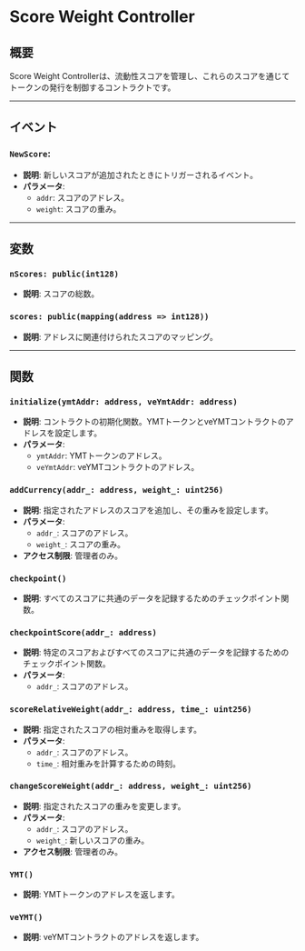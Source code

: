 # Score Weight Controller

## 概要

Score Weight Controllerは、流動性スコアを管理し、これらのスコアを通じてトークンの発行を制御するコントラクトです。

---

## イベント

### `NewScore`:

- **説明**: 新しいスコアが追加されたときにトリガーされるイベント。
- **パラメータ**:
  - `addr`: スコアのアドレス。
  - `weight`: スコアの重み。

---

## 変数

### `nScores: public(int128)`

- **説明**: スコアの総数。

### `scores: public(mapping(address => int128))`

- **説明**: アドレスに関連付けられたスコアのマッピング。

---

## 関数

### `initialize(ymtAddr: address, veYmtAddr: address)`

- **説明**: コントラクトの初期化関数。YMTトークンとveYMTコントラクトのアドレスを設定します。
- **パラメータ**:
  - `ymtAddr`: YMTトークンのアドレス。
  - `veYmtAddr`: veYMTコントラクトのアドレス。

### `addCurrency(addr_: address, weight_: uint256)`

- **説明**: 指定されたアドレスのスコアを追加し、その重みを設定します。
- **パラメータ**:
  - `addr_`: スコアのアドレス。
  - `weight_`: スコアの重み。
- **アクセス制限**: 管理者のみ。

### `checkpoint()`

- **説明**: すべてのスコアに共通のデータを記録するためのチェックポイント関数。

### `checkpointScore(addr_: address)`

- **説明**: 特定のスコアおよびすべてのスコアに共通のデータを記録するためのチェックポイント関数。
- **パラメータ**:
  - `addr_`: スコアのアドレス。

### `scoreRelativeWeight(addr_: address, time_: uint256)`

- **説明**: 指定されたスコアの相対重みを取得します。
- **パラメータ**:
  - `addr_`: スコアのアドレス。
  - `time_`: 相対重みを計算するための時刻。

### `changeScoreWeight(addr_: address, weight_: uint256)`

- **説明**: 指定されたスコアの重みを変更します。
- **パラメータ**:
  - `addr_`: スコアのアドレス。
  - `weight_`: 新しいスコアの重み。
- **アクセス制限**: 管理者のみ。

### `YMT()`

- **説明**: YMTトークンのアドレスを返します。

### `veYMT()`

- **説明**: veYMTコントラクトのアドレスを返します。
